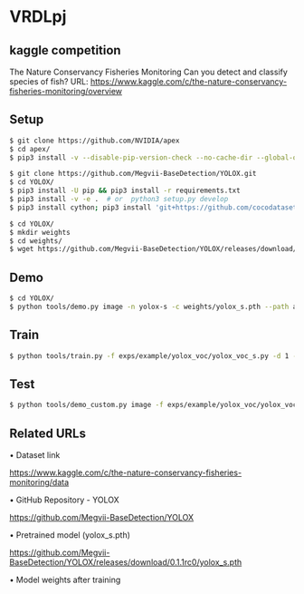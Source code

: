 # VRDLpj

## kaggle competition
The Nature Conservancy Fisheries Monitoring
Can you detect and classify species of fish?
URL: https://www.kaggle.com/c/the-nature-conservancy-fisheries-monitoring/overview


## Setup

```bash
$ git clone https://github.com/NVIDIA/apex
$ cd apex/
$ pip3 install -v --disable-pip-version-check --no-cache-dir --global-option="--cpp_ext" --global-option="--cuda_ext" ./

$ git clone https://github.com/Megvii-BaseDetection/YOLOX.git
$ cd YOLOX/
$ pip3 install -U pip && pip3 install -r requirements.txt
$ pip3 install -v -e .  # or  python3 setup.py develop
$ pip3 install cython; pip3 install 'git+https://github.com/cocodataset/cocoapi.git#subdirectory=PythonAPI'

$ cd YOLOX/
$ mkdir weights
$ cd weights/
$ wget https://github.com/Megvii-BaseDetection/YOLOX/releases/download/0.1.1rc0/yolox_s.pth
```

## Demo

```bash
$ cd YOLOX/
$ python tools/demo.py image -n yolox-s -c weights/yolox_s.pth --path assets/dog.jpg --conf 0.25 --nms 0.45 --tsize 640 --save_result --device gpu
```

## Train
```bash
$ python tools/train.py -f exps/example/yolox_voc/yolox_voc_s.py -d 1 -b 8 --fp16 -o -c weights/yolox_s.pth
```

## Test
```bash
$ python tools/demo_custom.py image -f exps/example/yolox_voc/yolox_voc_s.py -c YOLOX_outputs/yolox_voc_s/best_ckpt.pth --path datasets/test/ --conf 0.25 --nms 0.5 --tsize 640 --save_result --device gpu
```


## Related URLs

• Dataset link

https://www.kaggle.com/c/the-nature-conservancy-fisheries-monitoring/data

• GitHub Repository - YOLOX

https://github.com/Megvii-BaseDetection/YOLOX

• Pretrained model (yolox_s.pth)

https://github.com/Megvii-BaseDetection/YOLOX/releases/download/0.1.1rc0/yolox_s.pth

• Model weights after training 

